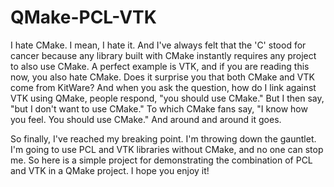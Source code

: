 # QMake-PCL-VTK
I hate CMake.  I mean, I hate it. And I've always felt that the 'C' stood for cancer because any library built with CMake instantly requires any project to also use CMake.  A perfect example is VTK, and if you are reading this now, you also hate CMake.  Does it surprise you that both CMake and VTK come from KitWare?  And when you ask the question, how do I link against VTK using QMake, people respond, "you should use CMake."  But I then say, "but I don't want to use CMake." To which CMake fans say, "I know how you feel.  You should use CMake."  And around and around it goes.

So finally, I've reached my breaking point.  I'm throwing down the gauntlet.  I'm going to use PCL and VTK libraries without CMake, and no one can stop me.  So here is a simple project for demonstrating the combination of PCL and VTK in a QMake project.  I hope you enjoy it!


